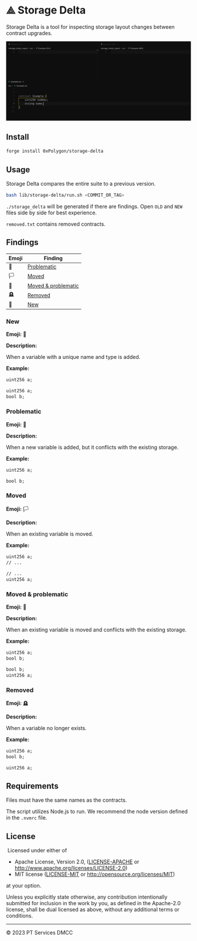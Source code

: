 # ⟁ Storage Delta

Storage Delta is a tool for inspecting storage layout changes between contract upgrades.

![Demo](./demo.gif)

## Install

```bash
forge install 0xPolygon/storage-delta
```

## Usage

Storage Delta compares the entire suite to a previous version.

```bash
bash lib/storage-delta/run.sh <COMMIT_OR_TAG>
```

`./storage_delta` will be generated if there are findings. Open `OLD` and `NEW` files side by side for best experience.

`removed.txt` contains removed contracts.

## Findings

| Emoji | Finding                                    |
| ----- | ------------------------------------------ |
| 🏴     | [Problematic](#problematic)                |
| 🏳️     | [Moved](#moved)                            |
| 🏁     | [Moved & problematic](#moved--problematic) |
| 🪦     | [Removed](#removed)                        |
| 🌱     | [New](#new)                                |

### New

**Emoji:** 🌱

**Description:**

When a variable with a unique name and type is added.

**Example:**

```solidity
uint256 a;
```

```solidity
uint256 a;
bool b;
```

### Problematic

**Emoji:** 🏴

**Description:**

When a new variable is added, but it conflicts with the existing storage.

**Example:**

```solidity
uint256 a;
```

```solidity
bool b;
```

### Moved

**Emoji:** 🏳️

**Description:**

When an existing variable is moved.

**Example:**

```solidity
uint256 a;
// ...
```

```solidity
// ...
uint256 a;
```

### Moved & problematic

**Emoji:** 🏁

**Description:**

When an existing variable is moved and conflicts with the existing storage.

**Example:**

```solidity
uint256 a;
bool b;
```

```solidity
bool b;
uint256 a;
```

### Removed

**Emoji:** 🪦

**Description:**

When a variable no longer exists.

**Example:**

```solidity
uint256 a;
bool b;
```

```solidity
uint256 a;
```

## Requirements

Files must have the same names as the contracts.

The script utilizes Node.js to run. We recommend the node version defined in the `.nvmrc` file.

## License

​
Licensed under either of
​

- Apache License, Version 2.0, ([LICENSE-APACHE](LICENSE-APACHE) or http://www.apache.org/licenses/LICENSE-2.0)
- MIT license ([LICENSE-MIT](LICENSE-MIT) or http://opensource.org/licenses/MIT)
  ​

at your option.

Unless you explicitly state otherwise, any contribution intentionally submitted for inclusion in the work by you, as defined in the Apache-2.0 license, shall be dual licensed as above, without any additional terms or conditions.

---

© 2023 PT Services DMCC
